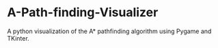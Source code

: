 # A-Path-finding-Visualizer
A python visualization of the A* pathfinding algorithm using Pygame and TKinter.
